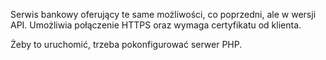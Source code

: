 Serwis bankowy oferujący te same możliwości, co poprzedni, ale w wersji API. Umożliwia połączenie HTTPS oraz wymaga certyfikatu od klienta.

Żeby to uruchomić, trzeba pokonfigurować serwer PHP.